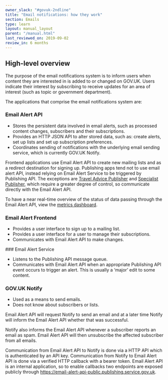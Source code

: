 ```yaml
---
owner_slack: "#govuk-2ndline"
title: "Email notifications: how they work"
section: Emails
type: learn
layout: manual_layout
parent: "/manual.html"
last_reviewed_on: 2019-09-02
review_in: 6 months
---
```


## High-level overview

The purpose of the email notifications system is to inform users when
content they are interested in is added to or changed on GOV.UK. Users
indicate their interest by subscribing to receive updates for an area of
interest (such as topic or government department).

The applications that comprise the email notifications system are:

### Email Alert API

* Stores the persistent data involved in email alerts, such as processed
  content changes, subscribers and their subscriptions.
* Provides an HTTP JSON API to alter stored data, such as: create alerts,
  set up lists and set up subscription preferences.
* Coordinates sending of notifications with the underlying email sending
  service, which is currently GOV.UK Notify.

Frontend applications use Email Alert API to create new mailing lists and
as a redirect destination for signing up. Publishing apps tend not to use
email alert API, instead relying on Email Alert Service to be triggered
by Publishing API. The exceptions are [Travel Advice Publisher][] and
[Specialist Publisher][], which require a greater degree of control, so
communicate directly with the Email Alert API.

To have a near real-time overview of the status of data passing through
the Email Alert API, view the [metrics dashboard][dashboard].

### Email Alert Frontend

* Provides a user interface to sign up to a mailing list.
* Provides a user interface for a user to manage their subscriptions.
* Communicates with Email Alert API to make changes.

### Email Alert Service

* Listens to the Publishing API message queue.
* Communicates with Email Alert API when an appropriate Publishing API
  event occurs to trigger an alert. This is usually a ‘major’ edit to
  some content.

### GOV.UK Notify

* Used as a means to send emails.
* Does not know about subscribers or lists.

Email Alert API will request Notify to send an email and at a later time
Notify will inform the Email Alert API whether that was successful.

Notify also informs the Email Alert API whenever a subscriber reports
an email as spam. Email Alert API will then unsubscribe the affected
subscriber from all emails.

Communication from Email Alert API to Notify is done via a HTTP API
which is authenticated by an API key. Communication from Notify to Email
Alert API is done via a verified HTTP callback with a bearer token.
Email Alert API is an internal application, so to enable callbacks two
endpoints are exposed publicly through
https://email-alert-api-public.publishing.service.gov.uk.

[dashboard]: https://grafana.publishing.service.gov.uk/dashboard/file/email_alert_api.json?refresh=10s&orgId=1
[Specialist Publisher]: /apps/specialist-publisher.html
[Travel Advice Publisher]: /apps/travel-advice-publisher.html
